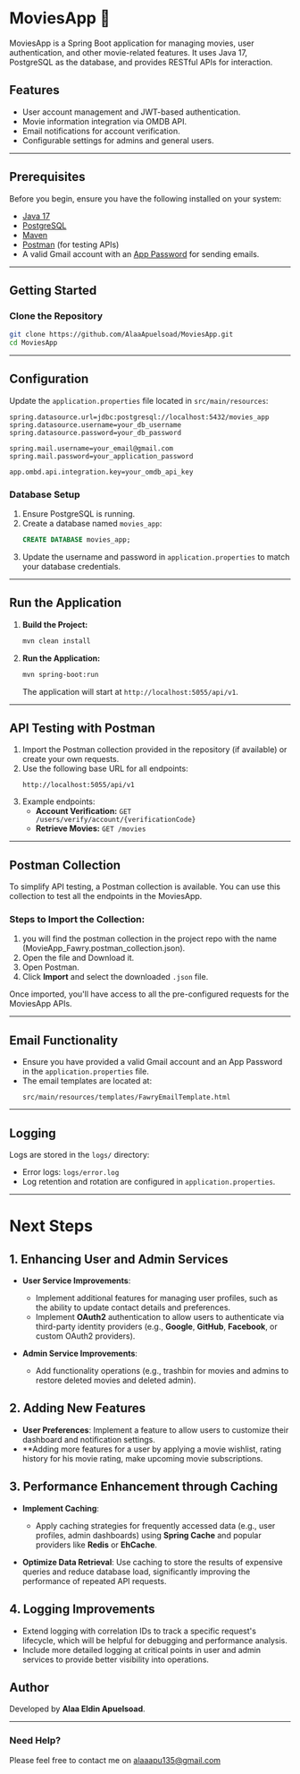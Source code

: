 # MoviesApp 🎥

MoviesApp is a Spring Boot application for managing movies, user authentication, and other movie-related features. It uses Java 17, PostgreSQL as the database, and provides RESTful APIs for interaction.

## Features

- User account management and JWT-based authentication.
- Movie information integration via OMDB API.
- Email notifications for account verification.
- Configurable settings for admins and general users.

---

## Prerequisites

Before you begin, ensure you have the following installed on your system:

- [Java 17](https://www.oracle.com/java/technologies/javase-downloads.html)
- [PostgreSQL](https://www.postgresql.org/download/)
- [Maven](https://maven.apache.org/install.html)
- [Postman](https://www.postman.com/downloads/) (for testing APIs)
- A valid Gmail account with an [App Password](https://support.google.com/accounts/answer/185833?hl=en) for sending emails.

---

## Getting Started

### Clone the Repository

```bash
git clone https://github.com/AlaaApuelsoad/MoviesApp.git
cd MoviesApp
```

---

## Configuration

Update the `application.properties` file located in `src/main/resources`:

```properties
spring.datasource.url=jdbc:postgresql://localhost:5432/movies_app
spring.datasource.username=your_db_username
spring.datasource.password=your_db_password

spring.mail.username=your_email@gmail.com
spring.mail.password=your_application_password

app.ombd.api.integration.key=your_omdb_api_key
```

### Database Setup
1. Ensure PostgreSQL is running.
2. Create a database named `movies_app`:
   ```sql
   CREATE DATABASE movies_app;
   ```
3. Update the username and password in `application.properties` to match your database credentials.

---

## Run the Application

1. **Build the Project:**
   ```bash
   mvn clean install
   ```
2. **Run the Application:**
   ```bash
   mvn spring-boot:run
   ```
   The application will start at `http://localhost:5055/api/v1`.

---

## API Testing with Postman

1. Import the Postman collection provided in the repository (if available) or create your own requests.
2. Use the following base URL for all endpoints:
   ```
   http://localhost:5055/api/v1
   ```
3. Example endpoints:
   - **Account Verification:** `GET /users/verify/account/{verificationCode}`
   - **Retrieve Movies:** `GET /movies`

---

## Postman Collection

To simplify API testing, a Postman collection is available. You can use this collection to test all the endpoints in the MoviesApp.

### Steps to Import the Collection:
1. you will find the postman collection in the project repo with the name (MovieApp_Fawry.postman_collection.json).
2. Open the file and Download it.
3. Open Postman.
4. Click **Import** and select the downloaded `.json` file.

Once imported, you'll have access to all the pre-configured requests for the MoviesApp APIs.

---

## Email Functionality

- Ensure you have provided a valid Gmail account and an App Password in the `application.properties` file.
- The email templates are located at:
  ```
  src/main/resources/templates/FawryEmailTemplate.html
  ```

---

## Logging

Logs are stored in the `logs/` directory:
- Error logs: `logs/error.log`
- Log retention and rotation are configured in `application.properties`.


---

# Next Steps

## 1. **Enhancing User and Admin Services**
   - **User Service Improvements**:
     - Implement additional features for managing user profiles, such as the ability to update contact details and preferences.
     - Implement **OAuth2** authentication to allow users to authenticate via third-party identity providers (e.g., **Google**, **GitHub**, **Facebook**, or custom OAuth2 providers).
   
   - **Admin Service Improvements**:
     - Add functionality operations (e.g., trashbin for movies and admins to restore deleted movies and deleted admin).

## 2. **Adding New Features**
   - **User Preferences**: Implement a feature to allow users to customize their dashboard and notification settings.
   - **Adding more features for a user by applying a movie wishlist, rating history for his movie rating, make upcoming movie subscriptions.

## 3. **Performance Enhancement through Caching**
   - **Implement Caching**:
     - Apply caching strategies for frequently accessed data (e.g., user profiles, admin dashboards) using **Spring Cache** and popular providers like **Redis** or **EhCache**.
   
   - **Optimize Data Retrieval**: Use caching to store the results of expensive queries and reduce database load, significantly improving the performance of repeated API requests.

## 4. **Logging Improvements**
   - Extend logging with correlation IDs to track a specific request's lifecycle, which will be helpful for debugging and performance analysis.
   - Include more detailed logging at critical points in user and admin services to provide better visibility into operations.
   


## Author

Developed by **Alaa Eldin Apuelsoad**.

---

### Need Help?
Please feel free to contact me on alaaapu135@gmail.com

